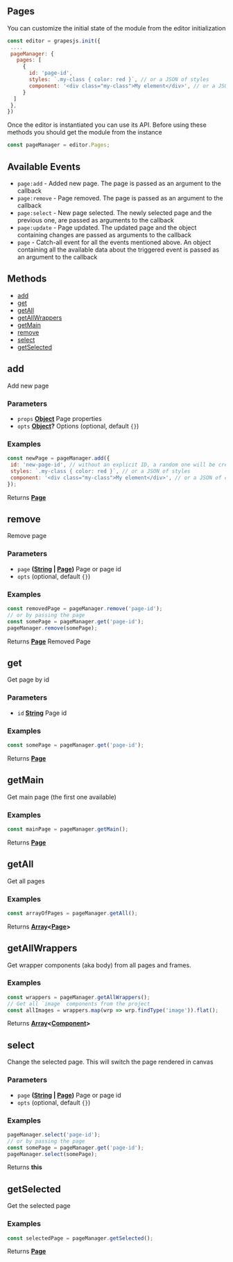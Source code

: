 <!-- Generated by documentation.js. Update this documentation by updating the source code. -->

## Pages

You can customize the initial state of the module from the editor initialization

```js
const editor = grapesjs.init({
 ....
 pageManager: {
   pages: [
     {
       id: 'page-id',
       styles: `.my-class { color: red }`, // or a JSON of styles
       component: '<div class="my-class">My element</div>', // or a JSON of components
     }
  ]
 },
})
```

Once the editor is instantiated you can use its API. Before using these methods you should get the module from the instance

```js
const pageManager = editor.Pages;
```

## Available Events

*   `page:add` - Added new page. The page is passed as an argument to the callback
*   `page:remove` - Page removed. The page is passed as an argument to the callback
*   `page:select` - New page selected. The newly selected page and the previous one, are passed as arguments to the callback
*   `page:update` - Page updated. The updated page and the object containing changes are passed as arguments to the callback
*   `page` - Catch-all event for all the events mentioned above. An object containing all the available data about the triggered event is passed as an argument to the callback

## Methods

*   [add][1]
*   [get][2]
*   [getAll][3]
*   [getAllWrappers][4]
*   [getMain][5]
*   [remove][6]
*   [select][7]
*   [getSelected][8]

[Page]: page.html

[Component]: component.html

## add

Add new page

### Parameters

*   `props` **[Object][9]** Page properties
*   `opts` **[Object][9]?** Options (optional, default `{}`)

### Examples

```javascript
const newPage = pageManager.add({
 id: 'new-page-id', // without an explicit ID, a random one will be created
 styles: `.my-class { color: red }`, // or a JSON of styles
 component: '<div class="my-class">My element</div>', // or a JSON of components
});
```

Returns **[Page]** 

## remove

Remove page

### Parameters

*   `page` **([String][10] | [Page])** Page or page id
*   `opts`   (optional, default `{}`)

### Examples

```javascript
const removedPage = pageManager.remove('page-id');
// or by passing the page
const somePage = pageManager.get('page-id');
pageManager.remove(somePage);
```

Returns **[Page]** Removed Page

## get

Get page by id

### Parameters

*   `id` **[String][10]** Page id

### Examples

```javascript
const somePage = pageManager.get('page-id');
```

Returns **[Page]** 

## getMain

Get main page (the first one available)

### Examples

```javascript
const mainPage = pageManager.getMain();
```

Returns **[Page]** 

## getAll

Get all pages

### Examples

```javascript
const arrayOfPages = pageManager.getAll();
```

Returns **[Array][11]<[Page]>** 

## getAllWrappers

Get wrapper components (aka body) from all pages and frames.

### Examples

```javascript
const wrappers = pageManager.getAllWrappers();
// Get all `image` components from the project
const allImages = wrappers.map(wrp => wrp.findType('image')).flat();
```

Returns **[Array][11]<[Component]>** 

## select

Change the selected page. This will switch the page rendered in canvas

### Parameters

*   `page` **([String][10] | [Page])** Page or page id
*   `opts`   (optional, default `{}`)

### Examples

```javascript
pageManager.select('page-id');
// or by passing the page
const somePage = pageManager.get('page-id');
pageManager.select(somePage);
```

Returns **this** 

## getSelected

Get the selected page

### Examples

```javascript
const selectedPage = pageManager.getSelected();
```

Returns **[Page]** 

[1]: #add

[2]: #get

[3]: #getall

[4]: #getallwrappers

[5]: #getmain

[6]: #remove

[7]: #select

[8]: #getselected

[9]: https://developer.mozilla.org/docs/Web/JavaScript/Reference/Global_Objects/Object

[10]: https://developer.mozilla.org/docs/Web/JavaScript/Reference/Global_Objects/String

[11]: https://developer.mozilla.org/docs/Web/JavaScript/Reference/Global_Objects/Array
